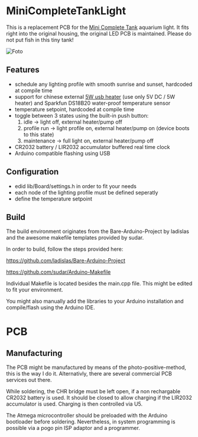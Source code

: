 # MiniCompleteTankLight

This is a replacement PCB for the [Mini Complete Tank](https://minicompletetank.com) aquarium light. It fits right into the original housing, the original LED PCB is maintained. Please do not put fish in this tiny tank!

![Foto](https://raw.githubusercontent.com/Rob0xFF/MiniTankLight/main/5400F30C-6FEE-497C-8EF1-8330CC151183.jpeg?token=AGGZRCXBJ7CXHUGPIYD3CDS74SI64)

## Features

* schedule any lighting profile with smooth sunrise and sunset, hardcoded at compile time
* support for chinese external [5W usb heater](https://www.aliexpress.com/item/4000235456707.html) (use only 5V DC / 5W heater) and Sparkfun DS18B20 water-proof temperature sensor
* temperature setpoint, hardcoded at compile time
* toggle between 3 states using the built-in push button:
  1. idle -> light off, external heater/pump off
  2. profile run -> light profile on, external heater/pump on (device boots to this state)
  3. maintenance -> full light on, external heater/pump off
* CR2032 battery / LIR2032 accumulator buffered real time clock
* Arduino compatible flashing using USB

## Configuration

* edid lib/Board/settings.h in order to fit your needs
* each node of the lighting profile must be defined seperatly
* define the temperature setpoint

## Build

The build environment originates from the Bare-Arduino-Project by ladislas and the awesome makefile templates provided by sudar.

In order to build, follow the steps provided here:

https://github.com/ladislas/Bare-Arduino-Project

https://github.com/sudar/Arduino-Makefile

Individual Makefile is located besides the main.cpp file. This might be edited to fit your environment.

You might also manually add the libraries to your Arduino installation and compile/flash using the Arduino IDE.

# PCB

## Manufacturing

The PCB might be manufactured by means of the photo-positive-method, this is the way I do it. Alternativly, there are several commercial PCB services out there.

While soldering, the CHR bridge must be left open, if a non rechargable CR2032 battery is used. It should be closed to allow charging if the LIR2032 accumulator is used. Charging is then controlled via U5.

The Atmega microcontroller should be preloaded with the Arduino bootloader before soldering. Nevertheless, in system programming is possible via a pogo pin ISP adaptor and a programmer.
